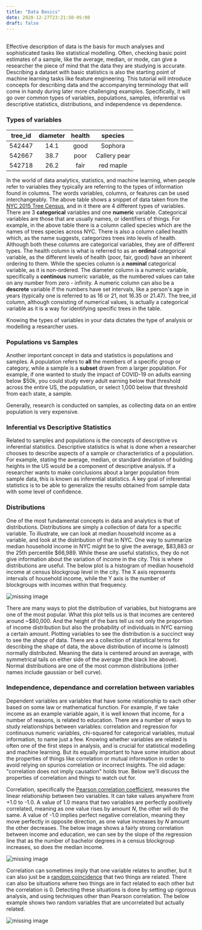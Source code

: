 ```yaml
---
title: "Data Basics"
date: 2020-12-27T23:21:50-05:00
draft: false
---
```


\
Effective description of data is the basis for much analyses and sophisticated tasks like statistical modelling. Often, checking basic point estimates of a sample, like the average, median, or mode, can give a researcher the piece of mind that the data they are studying is accurate. Describing a dataset with basic statistics is also the starting point of machine learning tasks like feature engineering. This tutorial will introduce concepts for describing data and the accompanying terminology that will come in handy during later more challenging examples. Specifically, it will go over common types of variables, populations, samples, inferential vs descriptive statistics, distributions, and independence vs dependence.


### Types of variables

**tree\_id**|**diameter**|**health**|**species**
:-----:|:-----:|:-----:|:-----:
542447|14.1|good|Sophora
542667|38.7|poor|Callery pear
542718|26.2|fair|red maple

In the world of data analytics, statistics, and machine learning, when people refer to variables they typically are referring to the types of information found in columns. The words variables, columns, or features can be used interchangeably. The above table shows a snippet of data taken from the [NYC 2015 Tree Census](https://data.cityofnewyork.us/Environment/2015-Street-Tree-Census-Tree-Data/pi5s-9p35), and in it there are 4 different types of variables. There are 3 **categorical** variables and one **numeric** variable. Categorical variables are those that are usually names, or identifiers of things. For example, in the above table there is a column called species which are the names of trees species across NYC. There is also a column called health which, as the name suggests, categorizes trees into levels of health. Although both these columns are categorical variables, they are of different types. The health column is what is referred to as an **ordinal** categorical variable, as the different levels of health (poor, fair, good) have an inherent ordering to them. While the species column is a **nominal** categorical variable, as it is non-ordered. The diameter column is a numeric variable, specifically a **continous** numeric variable, as the numbered values can take on any number from zero - infinity. A numeric column can also be a **descrete** variable if the numbers have set intervals, like a person's age in years (typically one is referred to as 16 or 21, not 16.35 or 21.47). The tree_id column, although consisting of numerical values, is actually a categorical variable as it is a way for identifying specific trees in the table.

Knowing the types of variables in your data dictates the type of analysis or modelling a researcher uses.

### Populations vs Samples

Another important concept in data and statistics is populations and samples. A population refers to **all** the members of a specific group or category, while a sample is a **subset** drawn from a larger population. For example, if one wanted to study the impact of COVID-19 on adults earning below $50k, you could study every adult earning below that threshold across the entire US, the population, or select 1,000 below that threshold from each state, a sample.

Generally, research is conducted on samples, as collecting data on an entire population is very expensive.

### Inferential vs Descriptive Statistics

Related to samples and populations is the concepts of descriptive vs inferential statistics. Descriptive statistics is what is done when a researcher chooses to describe aspects of a sample or characteristics of a population. For example, stating the average, median, or standard deviation of building heights in the US would be a component of descriptive analysis. If a researcher wants to make conclusions about a larger population from sample data, this is known as inferential statistics. A key goal of inferential statistics is to be able to generalize the results obtained from sample data with some level of confidence.

### Distributions

One of the most fundamental concepts in data and analytics is that of distributions. Distributions are simply a collection of data for a specific variable. To illustrate, we can look at median household income as a variable, and look at the distribution of that in NYC. One way to summarize median household income in NYC might be to give the average, $83,883 or the 25th percentile $66,989. While these are useful statistics, they do not give information about the variation of income in the city. This is where distributions are useful. The below plot is a histogram of median household income at census blockgroup level in the city. The X axis represents intervals of household income, while the Y axis is the number of blockgroups with incomes within that frequency.

![missing image](img/nyc_income.png "Title")


There are many ways to plot the distribution of variables, but histograms are one of the most popular. What this plot tells us is that incomes are centered around ~$80,000. And the height of the bars tell us not only the proportion of income distribution but also the probability of individuals in NYC earning a certain amount. Plotting variables to see the distribution is a succinct way to see the *shape* of data. There are a collection of statistical terms for describing the shape of data, the above distribution of income is (almost) normally distributed. Meaning the data is centered around an average, with symmetrical tails on either side of the average (the black line above). Normal distributions are one of the most common distributions (other names include gaussian or bell curve).


### Independence, dependance and correlation between variables

Dependent variables are variables that have some relationship to each other based on some law or mathematical function. For example, if we take income as an example variable again, it is well known that income, for a number of reasons, is related to education. There are a number of ways to study relationships between variables: correlation and regression for continuous numeric variables, chi-squared for categorical variables, mutual information, to name just a few. Knowing whether variables are related is often one of the first steps in analysis, and is crucial for statistical modelling and machine learning. But its equally important to have some intuition about the properties of things like correlation or mutual information in order to avoid relying on spurios correlation or incorrect insights. The old adage: "correlation does not imply causation" holds true. Below we'll discuss the properties of correlation and things to watch out for.

Correlation, specifically the [Pearson correlation coefficient](https://en.wikipedia.org/wiki/Pearson_correlation_coefficient), measures the linear relationship between two variables. It can take values anywhere from +1.0 to -1.0. A value of 1.0 means that two variables are perfectly positively correlated, meaning as one value rises by amount *N*, the other will do the same. A value of -1.0 implies perfect negative correlation, meaning they move perfectly in opposite direction, as one value increases by *N* amount the other decreases. The below image shows a fairly strong correlation between income and education, we can see by the slope of the regression line that as the number of bachelor degrees in a census blockgroup increases, so does the median income.

![missing image](img/income_education.png "Title")

Correlation can sometimes imply that one variable relates to another, but it can also just be a [random coincidence](https://en.wikipedia.org/wiki/Spurious_relationship#Examples) that two things are related. There can also be situations where two things are in fact related to each other but the correlation is 0. Detecting these situations is done by setting up rigorous analysis, and using techniques other than Pearson correlation. The below example shows two random variables that are uncorrelated but actually related.

![missing image](img/uncorrelated.png "Title")
